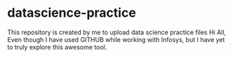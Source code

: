 # datascience-practice
This repository is created by me to upload data science practice files
Hi All,
Even though I have used GITHUB while working with Infosys, but I have yet to truly explore this awesome tool.
